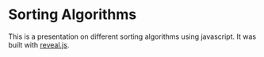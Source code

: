 # Sorting Algorithms

This is a presentation on different sorting algorithms using javascript.  It was built with [reveal.js](https://github.com/hakimel/reveal.js/).
